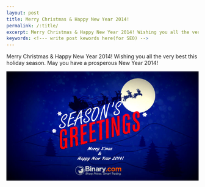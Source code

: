 ```yaml
---
layout: post
title: Merry Christmas & Happy New Year 2014!
permalink: /:title/
excerpt: Merry Christmas & Happy New Year 2014! Wishing you all the very best this holiday season. May you have a prosperous New Year 2014!
keywords: <!--- write post kewords here(for SEO) -->
---
```


Merry Christmas & Happy New Year 2014! Wishing you all the very best this holiday season. May you have a prosperous New Year 2014!

![](/post_images/9995124_orig.jpg)
